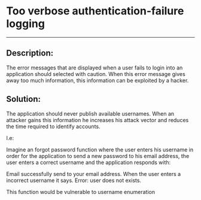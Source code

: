 # Too verbose authentication-failure logging
-------

## Description:

The error messages that are displayed when a user fails to login into an application
should selected with caution. When this error message gives away too much information,
this information can be exploited by a hacker.

## Solution:

The application should never publish available usernames. When an attacker gains this
information he increases his attack vector and reduces the time
required to identify accounts.

I.e:

Imagine an forgot password function where the user enters his username in order for the
application to send a new password to his email address, the user enters a correct username
and the application responds with:

Email successfully send to your email address.
When the user enters a incorrect username it says.
Error: user does not exists.

This function would be vulnerable to username enumeration
